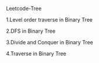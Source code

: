 Leetcode-Tree

1.Level order traverse in Binary Tree

2.DFS in Binary Tree

3.Divide and Conquer in Binary Tree

4.Traverse in Binary Tree
